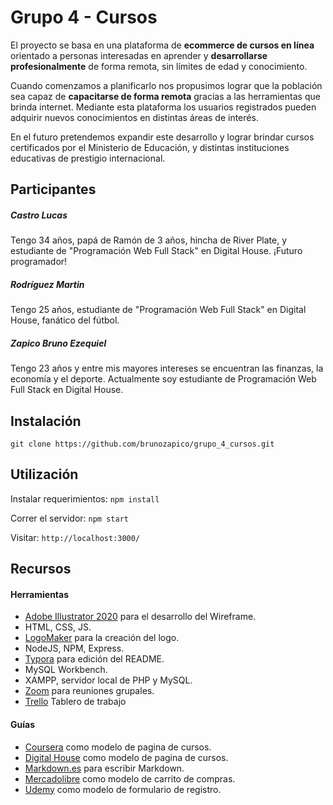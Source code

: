 # Grupo 4 - Cursos

  El proyecto se basa en una plataforma de  **ecommerce de cursos en línea** orientado a personas interesadas en aprender y **desarrollarse profesionalmente** de forma remota, sin límites de edad y conocimiento.

  Cuando comenzamos a planificarlo nos propusimos lograr que la población sea capaz de **capacitarse de forma remota** gracias a las herramientas que brinda internet. Mediante esta plataforma los usuarios registrados pueden adquirir nuevos conocimientos en distintas áreas de interés.

  En el futuro pretendemos expandir este desarrollo y lograr brindar cursos certificados por el Ministerio de Educación, y distintas instituciones educativas de prestigio internacional.


## Participantes

##### Castro Lucas
Tengo 34 años, papá de Ramón de 3 años, hincha de River Plate, y estudiante de "Programación Web Full Stack" en Digital House. ¡Futuro programador!

##### Rodríguez Martin
Tengo 25 años, estudiante de "Programación Web Full Stack" en Digital House, fanático del fútbol.

##### Zapico Bruno Ezequiel
Tengo 23 años y entre mis mayores intereses se encuentran las finanzas, la economía y el deporte. Actualmente soy estudiante de Programación Web Full Stack en Digital House.



## Instalación

```git clone https://github.com/brunozapico/grupo_4_cursos.git```


## Utilización

Instalar requerimientos:
```npm install``` 

Correr el servidor:
```npm start``` 

Visitar:
```http://localhost:3000/```


## Recursos

#### Herramientas

- [Adobe Illustrator 2020](https://www.adobe.com/la/) para el desarrollo del Wireframe.
- HTML, CSS, JS.
- [LogoMaker](https://logomaker.thehoth.com/) para la creación del logo.
- NodeJS, NPM, Express.
- [Typora](https://typora.io/) para edición del README.
- MySQL Workbench.
- XAMPP, servidor local de PHP y MySQL.
- [Zoom](https://zoom.us/) para reuniones grupales.
- [Trello](https://trello.com/b/BGfRL22W/desarrollo-web) Tablero de trabajo

#### Guías

- [Coursera](https://www.coursera.org/) como modelo de pagina de cursos.
- [Digital House](https://www.digitalhouse.com/ar) como modelo de pagina de cursos.
- [Markdown.es](https://www.markdown.es/) para escribir Markdown.
- [Mercadolibre](https://www.mercadolibre.com.ar/) como modelo de carrito de compras.
- [Udemy](https://www.udemy.com/es/) como modelo de formulario de registro.